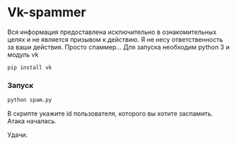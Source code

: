 # Vk-spammer
Вся информация предоставлена исключительно в ознакомительных целях и не является призывом к действию.
Я не несу ответственность за ваши действия.
Просто спаммер...
Для запуска необходим python 3 и модуль vk

```
pip install vk
```

### Запуск

```python
python spam.py
```

В скрипте укажите id пользователя, которого вы хотите заспамить.
Атака началась.

Удачи.
